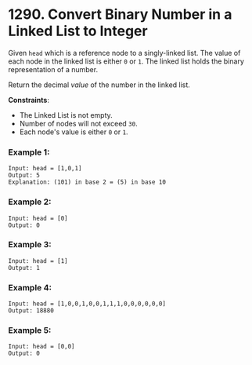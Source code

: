 # 1290. Convert Binary Number in a Linked List to Integer

Given `head` which is a reference node to a singly-linked list. The value of each node in the linked list is either `0` or `1`. The linked list holds the binary representation of a number.

Return the decimal *value* of the number in the linked list.

**Constraints**:
- The Linked List is not empty.
- Number of nodes will not exceed `30`.
- Each node's value is either `0` or `1`.

### Example 1:
```
Input: head = [1,0,1]
Output: 5
Explanation: (101) in base 2 = (5) in base 10
```

### Example 2:
```
Input: head = [0]
Output: 0
```

### Example 3:
```
Input: head = [1]
Output: 1
```

### Example 4:
```
Input: head = [1,0,0,1,0,0,1,1,1,0,0,0,0,0,0]
Output: 18880
```

### Example 5:
```
Input: head = [0,0]
Output: 0
```
